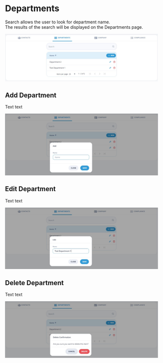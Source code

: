 # Departments

Search allows the user to look for department name.  
The results of the search will be displayed on the Departments page.

![Departments](/images/departments1.jpg)

## Add Department

Text text

![Add Department](/images/departments2.jpg)

## Edit Department

Text text

![Edit Department](/images/departments3.jpg)

## Delete Department

Text text

![Delete Department](/images/departments4.jpg)
